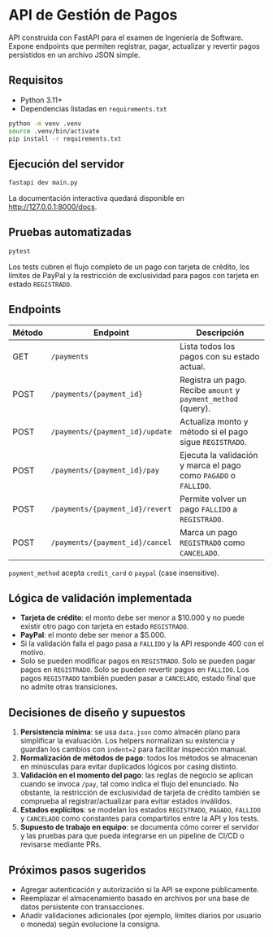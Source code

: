 # API de Gestión de Pagos

API construida con FastAPI para el examen de Ingeniería de Software. Expone endpoints que permiten registrar, pagar, actualizar y revertir pagos persistidos en un archivo JSON simple.

## Requisitos

- Python 3.11+
- Dependencias listadas en `requirements.txt`

```bash
python -m venv .venv
source .venv/bin/activate
pip install -r requirements.txt
```

## Ejecución del servidor

```bash
fastapi dev main.py
```

La documentación interactiva quedará disponible en http://127.0.0.1:8000/docs.

## Pruebas automatizadas

```bash
pytest
```

Los tests cubren el flujo completo de un pago con tarjeta de crédito, los límites de PayPal y la restricción de exclusividad para pagos con tarjeta en estado `REGISTRADO`.

## Endpoints

| Método | Endpoint | Descripción |
| --- | --- | --- |
| GET | `/payments` | Lista todos los pagos con su estado actual. |
| POST | `/payments/{payment_id}` | Registra un pago. Recibe `amount` y `payment_method` (query). |
| POST | `/payments/{payment_id}/update` | Actualiza monto y método si el pago sigue `REGISTRADO`. |
| POST | `/payments/{payment_id}/pay` | Ejecuta la validación y marca el pago como `PAGADO` o `FALLIDO`. |
| POST | `/payments/{payment_id}/revert` | Permite volver un pago `FALLIDO` a `REGISTRADO`. |
| POST | `/payments/{payment_id}/cancel` | Marca un pago `REGISTRADO` como `CANCELADO`. |

`payment_method` acepta `credit_card` o `paypal` (case insensitive).

## Lógica de validación implementada

- **Tarjeta de crédito**: el monto debe ser menor a $10.000 y no puede existir otro pago con tarjeta en estado `REGISTRADO`.
- **PayPal**: el monto debe ser menor a $5.000.
- Si la validación falla el pago pasa a `FALLIDO` y la API responde 400 con el motivo.
- Solo se pueden modificar pagos en `REGISTRADO`. Solo se pueden pagar pagos en `REGISTRADO`. Solo se pueden revertir pagos en `FALLIDO`. Los pagos `REGISTRADO` también pueden pasar a `CANCELADO`, estado final que no admite otras transiciones.

## Decisiones de diseño y supuestos

1. **Persistencia mínima**: se usa `data.json` como almacén plano para simplificar la evaluación. Los helpers normalizan su existencia y guardan los cambios con `indent=2` para facilitar inspección manual.
2. **Normalización de métodos de pago**: todos los métodos se almacenan en minúsculas para evitar duplicados lógicos por casing distinto.
3. **Validación en el momento del pago**: las reglas de negocio se aplican cuando se invoca `/pay`, tal como indica el flujo del enunciado. No obstante, la restricción de exclusividad de tarjeta de crédito también se comprueba al registrar/actualizar para evitar estados inválidos.
4. **Estados explícitos**: se modelan los estados `REGISTRADO`, `PAGADO`, `FALLIDO` y `CANCELADO` como constantes para compartirlos entre la API y los tests.
5. **Supuesto de trabajo en equipo**: se documenta cómo correr el servidor y las pruebas para que pueda integrarse en un pipeline de CI/CD o revisarse mediante PRs.

## Próximos pasos sugeridos

- Agregar autenticación y autorización si la API se expone públicamente.
- Reemplazar el almacenamiento basado en archivos por una base de datos persistente con transacciones.
- Añadir validaciones adicionales (por ejemplo, límites diarios por usuario o moneda) según evolucione la consigna.
